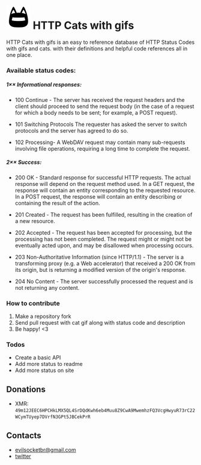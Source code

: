 # <img src="https://github.com/6IX7ine/httpstatuscat/blob/master/assets/logo.png" />  HTTP Cats with gifs 

HTTP Cats with gifs is an easy to reference database of HTTP Status Codes with gifs and cats. with their definitions and helpful code references all in one place.

### Available status codes:

##### 1×× Informational responses:

* 100 Continue - The server has received the request headers and the client should proceed to send the request body (in the case of a request for which a body needs to be sent; for example, a POST request).

* 101 Switching Protocols The requester has asked the server to switch protocols and the server has agreed to do so. 

* 102 Processing- A WebDAV request may contain many sub-requests involving file operations, requiring a long time to complete the request.

##### 2×× Success:
* 200 OK - Standard response for successful HTTP requests. The actual response will depend on the request method used. In a GET request, the response will contain an entity corresponding to the requested resource. In a POST request, the response will contain an entity describing or containing the result of the action.

* 201 Created - The request has been fulfilled, resulting in the creation of a new resource.

* 202 Accepted - The request has been accepted for processing, but the processing has not been completed. The request might or might not be eventually acted upon, and may be disallowed when processing occurs.

* 203 Non-Authoritative Information (since HTTP/1.1) - The server is a transforming proxy (e.g. a Web accelerator) that received a 200 OK from its origin, but is returning a modified version of the origin's response.

* 204 No Content - The server successfully processed the request and is not returning any content.

### How to contribute

  1. Make a repository fork
  2. Send pull request with cat gif along with status code and description
  3. Be happy! <3
  
### Todos

 - Create a basic API
 - Add more status to readme
 - Add more status on site
 
 ## Donations
* XMR: `49m12JEEC6HPCHkLMX5QL4SrDQdKwh6eb4Muu8Z9CwA9MwemhzFQ3VcgHwyuR73rC22WCymTUyep7DVrfN3GPt5JBCekPrR `

## Contacts
* evilsocketbr@gmail.com
* [twitter](https://www.twitter.com/evilsocketbr)
